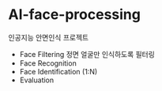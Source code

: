 # AI-face-processing
인공지능 안면인식 프로젝트

- Face Filtering
정면 얼굴만 인식하도록 필터링
- Face Recognition
- Face Identification (1:N)
- Evaluation
